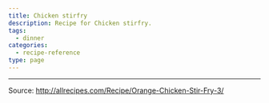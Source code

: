 ```yaml
---
title: Chicken stirfry
description: Recipe for Chicken stirfry.
tags:
  - dinner
categories:
  - recipe-reference
type: page
---
```


---

Source: <http://allrecipes.com/Recipe/Orange-Chicken-Stir-Fry-3/>